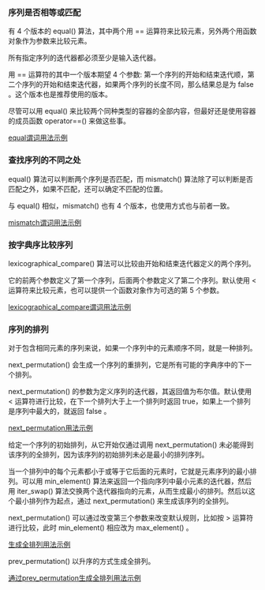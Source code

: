 

### 序列是否相等或匹配

有 4 个版本的 equal() 算法，其中两个用 == 运算符来比较元素，另外两个用函数对象作为参数来比较元素。

所有指定序列的迭代器都必须至少是输入迭代器。

用 == 运算符的其中一个版本期望 4 个参数: 第一个序列的开始和结束迭代顺，第二个序列的开始和结束迭代器，如果两个序列的长度不同，那么结果总是为 false 。这个版本也是推荐使用的版本。

尽管可以用 equal() 来比较两个同种类型的容器的全部内容，但最好还是使用容器的成员函数 operator==() 来做这些事。

[equal谓词用法示例](05_容器算法/05_02_equal.cpp)


### 查找序列的不同之处

equal() 算法可以判断两个序列是否匹配，而 mismatch() 算法除了可以判断是否匹配之外，如果不匹配，还可以确定不匹配的位置。

与 equal() 相似，mismatch() 也有 4 个版本，也使用方式也与前者一致。

[mismatch谓词用法示例](05_容器算法/05_02_mismatch.cpp)


### 按字典序比较序列

lexicographical_compare() 算法可以比较由开始和结束迭代器定义的两个序列。

它的前两个参数定义了第一个序列，后面两个参数定义了第二个序列。默认使用 < 运算符来比较元素，也可以提供一个函数对象作为可选的第 5 个参数。

[lexicographical_compare谓词用法示例](05_容器算法/05_02_equal.cpp)


### 序列的排列

对于包含相同元素的序列来说，如果一个序列中的元素顺序不同，就是一种排列。

next_permutation() 会生成一个序列的重排列，它是所有可能的字典序中的下一个排列。

next_permutation() 的参数为定义序列的迭代器，其返回值为布尔值。默认使用 < 运算符进行比较，在下一个排列大于上一个排列时返回 true，如果上一个排列是序列中最大的，就返回 false 。

[next_permutation用法示例](05_容器算法/05_02_next_permutation.cpp)

给定一个序列的初始排列，从它开始仅通过调用 next_permutation() 未必能得到该序列的全排列，因为该序列的初始排列未必是最小的排列序列。

当一个排列中的每个元素都小于或等于它后面的元素时，它就是元素序列的最小排列。可以用 min_element() 算法来返回一个指向序列中最小元素的迭代器，然后用 iter_swap() 算法交换两个迭代器指向的元素，从而生成最小的排列。然后以这个最小排列作为起点，通过 next_permutation() 来生成该序列的全排列。

next_permutation() 可以通过改变第三个参数来改变默认规则，比如按 > 运算符进行比较，此时 min_element() 相应改为 max_element() 。

[生成全排列用法示例](05_容器算法/05_02_full_permutation.cpp)

prev_permutation() 以升序的方式生成全排列。

[通过prev_permutation生成全排列用法示例](05_容器算法/05_02_prev_permutation.cpp)
